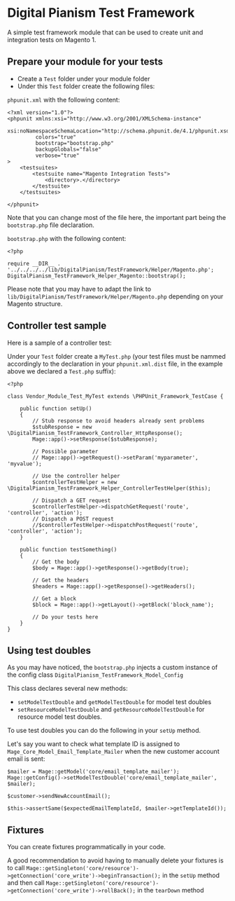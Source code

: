 # Digital Pianism Test Framework

A simple test framework module that can be used to create unit and integration tests on Magento 1.

## Prepare your module for your tests

 - Create a `Test` folder under your module folder
 - Under this `Test` folder create the following files:

`phpunit.xml` with the following content:

    <?xml version="1.0"?>
    <phpunit xmlns:xsi="http://www.w3.org/2001/XMLSchema-instance"
             xsi:noNamespaceSchemaLocation="http://schema.phpunit.de/4.1/phpunit.xsd"
             colors="true"
             bootstrap="bootstrap.php"
             backupGlobals="false"
             verbose="true"
    >
        <testsuites>
            <testsuite name="Magento Integration Tests">
                <directory>.</directory>
            </testsuite>
        </testsuites>

    </phpunit>

Note that you can change most of the file here, the important part being the `bootstrap.php` file declaration.

`bootstrap.php` with the following content:

    <?php

    require __DIR__ . '../../../../lib/DigitalPianism/TestFramework/Helper/Magento.php';
    DigitalPianism_TestFramework_Helper_Magento::bootstrap();

Please note that you may have to adapt the link to `lib/DigitalPianism/TestFramework/Helper/Magento.php` depending on your Magento structure.

## Controller test sample

Here is a sample of a controller test:

Under your `Test` folder create a `MyTest.php` (your test files must be nammed accordingly to the declaration in your `phpunit.xml.dist` file, in the example above we declared a `Test.php` suffix):

    <?php

    class Vendor_Module_Test_MyTest extends \PHPUnit_Framework_TestCase {

        public function setUp()
        {
            // Stub response to avoid headers already sent problems
            $stubResponse = new \DigitalPianism_TestFramework_Controller_HttpResponse();
            Mage::app()->setResponse($stubResponse);

            // Possible parameter
            // Mage::app()->getRequest()->setParam('myparameter', 'myvalue');

            // Use the controller helper
            $controllerTestHelper = new \DigitalPianism_TestFramework_Helper_ControllerTestHelper($this);

            // Dispatch a GET request
            $controllerTestHelper->dispatchGetRequest('route', 'controller', 'action');
            // Dispatch a POST request
            //$controllerTestHelper->dispatchPostRequest('route', 'controller', 'action');
        }

        public function testSomething()
        {
            // Get the body
            $body = Mage::app()->getResponse()->getBody(true);

            // Get the headers
            $headers = Mage::app()->getResponse()->getHeaders();

            // Get a block
            $block = Mage::app()->getLayout()->getBlock('block_name');

            // Do your tests here
        }
    }

## Using test doubles

As you may have noticed, the `bootstrap.php` injects a custom instance of the config class `DigitalPianism_TestFramework_Model_Config`

This class declares several new methods:

 - `setModelTestDouble` and `getModelTestDouble` for model test doubles
 - `setResourceModelTestDouble` and `getResourceModelTestDouble` for resource model test doubles.

To use test doubles you can do the following in your `setUp` method.

Let's say you want to check what template ID is assigned to `Mage_Core_Model_Email_Template_Mailer` when the new customer account email is sent:

    $mailer = Mage::getModel('core/email_template_mailer');
    Mage::getConfig()->setModelTestDouble('core/email_template_mailer', $mailer);

    $customer->sendNewAccountEmail();

    $this->assertSame($expectedEmailTemplateId, $mailer->getTemplateId());

## Fixtures

You can create fixtures programmatically in your code.

A good recommendation to avoid having to manually delete your fixtures is to call `Mage::getSingleton('core/resource')->getConnection('core_write')->beginTransaction();` in the `setUp` method and then call `Mage::getSingleton('core/resource')->getConnection('core_write')->rollBack();` in the `tearDown` method

